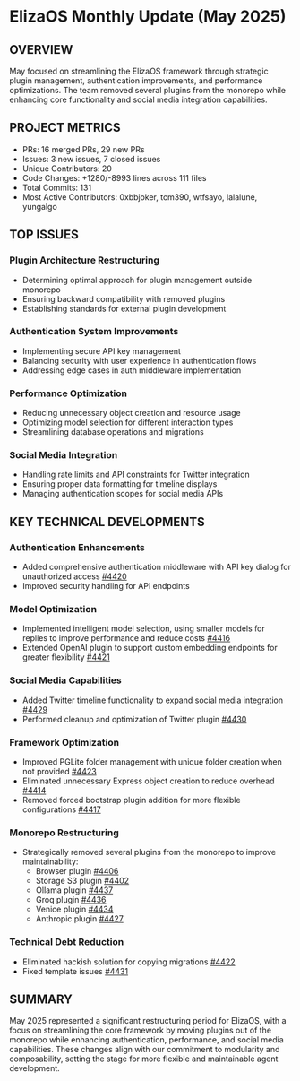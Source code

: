 # ElizaOS Monthly Update (May 2025)

## OVERVIEW
May focused on streamlining the ElizaOS framework through strategic plugin management, authentication improvements, and performance optimizations. The team removed several plugins from the monorepo while enhancing core functionality and social media integration capabilities.

## PROJECT METRICS
- PRs: 16 merged PRs, 29 new PRs
- Issues: 3 new issues, 7 closed issues
- Unique Contributors: 20
- Code Changes: +1280/-8993 lines across 111 files
- Total Commits: 131
- Most Active Contributors: 0xbbjoker, tcm390, wtfsayo, lalalune, yungalgo

## TOP ISSUES

### Plugin Architecture Restructuring
- Determining optimal approach for plugin management outside monorepo
- Ensuring backward compatibility with removed plugins
- Establishing standards for external plugin development

### Authentication System Improvements
- Implementing secure API key management
- Balancing security with user experience in authentication flows
- Addressing edge cases in auth middleware implementation

### Performance Optimization
- Reducing unnecessary object creation and resource usage
- Optimizing model selection for different interaction types
- Streamlining database operations and migrations

### Social Media Integration
- Handling rate limits and API constraints for Twitter integration
- Ensuring proper data formatting for timeline displays
- Managing authentication scopes for social media APIs

## KEY TECHNICAL DEVELOPMENTS

### Authentication Enhancements
- Added comprehensive authentication middleware with API key dialog for unauthorized access [#4420](https://github.com/elizaos/eliza/pull/4420)
- Improved security handling for API endpoints

### Model Optimization
- Implemented intelligent model selection, using smaller models for replies to improve performance and reduce costs [#4416](https://github.com/elizaos/eliza/pull/4416)
- Extended OpenAI plugin to support custom embedding endpoints for greater flexibility [#4421](https://github.com/elizaos/eliza/pull/4421)

### Social Media Capabilities
- Added Twitter timeline functionality to expand social media integration [#4429](https://github.com/elizaos/eliza/pull/4429)
- Performed cleanup and optimization of Twitter plugin [#4430](https://github.com/elizaos/eliza/pull/4430)

### Framework Optimization
- Improved PGLite folder management with unique folder creation when not provided [#4423](https://github.com/elizaos/eliza/pull/4423)
- Eliminated unnecessary Express object creation to reduce overhead [#4414](https://github.com/elizaos/eliza/pull/4414)
- Removed forced bootstrap plugin addition for more flexible configurations [#4417](https://github.com/elizaos/eliza/pull/4417)

### Monorepo Restructuring
- Strategically removed several plugins from the monorepo to improve maintainability:
  - Browser plugin [#4406](https://github.com/elizaos/eliza/pull/4406)
  - Storage S3 plugin [#4402](https://github.com/elizaos/eliza/pull/4402)
  - Ollama plugin [#4437](https://github.com/elizaos/eliza/pull/4437)
  - Groq plugin [#4436](https://github.com/elizaos/eliza/pull/4436)
  - Venice plugin [#4434](https://github.com/elizaos/eliza/pull/4434)
  - Anthropic plugin [#4427](https://github.com/elizaos/eliza/pull/4427)

### Technical Debt Reduction
- Eliminated hackish solution for copying migrations [#4422](https://github.com/elizaos/eliza/pull/4422)
- Fixed template issues [#4431](https://github.com/elizaos/eliza/pull/4431)

## SUMMARY
May 2025 represented a significant restructuring period for ElizaOS, with a focus on streamlining the core framework by moving plugins out of the monorepo while enhancing authentication, performance, and social media capabilities. These changes align with our commitment to modularity and composability, setting the stage for more flexible and maintainable agent development.